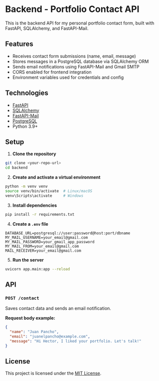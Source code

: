 # Backend - Portfolio Contact API

This is the backend API for my personal portfolio contact form, built with FastAPI, SQLAlchemy, and FastAPI-Mail.

## Features

- Receives contact form submissions (name, email, message)
- Stores messages in a PostgreSQL database via SQLAlchemy ORM
- Sends email notifications using FastAPI-Mail and Gmail SMTP
- CORS enabled for frontend integration
- Environment variables used for credentials and config

## Technologies

- [FastAPI](https://fastapi.tiangolo.com/)
- [SQLAlchemy](https://www.sqlalchemy.org/)
- [FastAPI-Mail](https://github.com/sabuhish/fastapi-mail)
- [PostgreSQL](https://www.postgresql.org/)
- Python 3.9+

## Setup

1. **Clone the repository**

```bash
git clone <your-repo-url>
cd backend
```

2. **Create and activate a virtual environment**

```bash
python -m venv venv
source venv/bin/activate  # Linux/macOS
venv\Scripts\activate     # Windows
```

3. **Install dependencies**

```bash
pip install -r requirements.txt
```

4. **Create a `.env` file**

```env
DATABASE_URL=postgresql://user:password@host:port/dbname
MY_MAIL_USERNAME=your_email@gmail.com
MY_MAIL_PASSWORD=your_gmail_app_password
MY_MAIL_FROM=your_email@gmail.com
MAIL_RECEIVER=your_email@gmail.com
```

5. **Run the server**

```bash
uvicorn app.main:app --reload
```

## API

### `POST /contact`

Saves contact data and sends an email notification.

**Request body example:**

```json
{
  "name": "Juan Pancho",
  "email": "juanelpancho@example.com",
  "message": "Hi Hector, I liked your portfolio. Let's talk!"
}
```

## License

This project is licensed under the [MIT License](./LICENSE).
